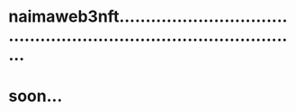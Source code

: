 # naimaweb3nft........................................................................................
# soon...
